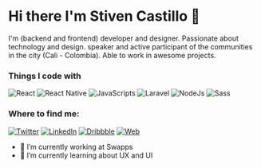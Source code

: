 # Hi there I'm Stiven Castillo 👋
I'm (backend and frontend) developer and designer. Passionate about technology and design. speaker and active participant of the communities in the city (Cali - Colombia). Able to work in awesome projects.

<h3>Things I code with</h3>

<p><img alt="React" src="https://img.shields.io/badge/-React-black?style=flat-square&logo=react" /> <img alt="React Native" src="https://img.shields.io/badge/-React Native-040d04?style=flat-square&logo=react" /> <img alt="JavaScripts" src="https://img.shields.io/badge/-Javascripts-040d04?style=flat-square&logo=javascript" /> <img alt="Laravel" src="https://img.shields.io/badge/-Laravel-040d04?style=flat-square&logo=laravel" /> <img alt="NodeJs" src="https://img.shields.io/badge/-NodeJS-040d04?style=flat-square&logo=node.js" /> <img alt="Sass" src="https://img.shields.io/badge/-Sass-040d04?style=flat-square&logo=sass" /> 
  
<h3>Where to find me:</h3>

<a href="https://twitter.com/bacabange" target="_blank"><img alt="Twitter" src="https://img.shields.io/badge/twitter-%231DA1F2.svg?&style=for-the-badge&logo=twitter&logoColor=white" /></a>
<a href="https://www.linkedin.com/in/stivncastillo/" target="_blank"><img alt="LinkedIn" src="https://img.shields.io/badge/linkedin-%230077B5.svg?&style=for-the-badge&logo=linkedin&logoColor=white" /></a> 
<a href="https://dribbble.com/bacabange" target="_blank"><img alt="Dribbble" src="https://img.shields.io/badge/dribbble-ea4c89.svg?&style=for-the-badge&logo=dribbble&logoColor=white" /></a>
<a href="https://www.stiven.dev/" target="_blank"><img alt="Web" src="https://img.shields.io/badge/web-040d04.svg?&style=for-the-badge&logo=web&logoColor=white" /></a>

- 🔭 I’m currently working at Swapps
- 🌱 I’m currently learning about UX and UI


<!--
**bacabange/bacabange** is a ✨ _special_ ✨ repository because its `README.md` (this file) appears on your GitHub profile.

Here are some ideas to get you started:

- 🔭 I’m currently working on ...
- 🌱 I’m currently learning ...
- 👯 I’m looking to collaborate on ...
- 🤔 I’m looking for help with ...
- 💬 Ask me about ...
- 📫 How to reach me: ...
- 😄 Pronouns: ...
- ⚡ Fun fact: ...
-->

